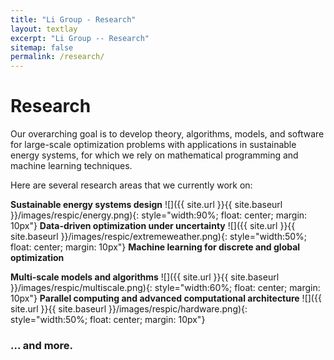 ```yaml
---
title: "Li Group - Research"
layout: textlay
excerpt: "Li Group -- Research"
sitemap: false
permalink: /research/
---
```


# Research

Our overarching goal is to develop theory, algorithms, models, and software for large-scale optimization problems with applications in sustainable energy systems, for which we rely on mathematical programming and machine learning techniques.

Here are several research areas that we currently work on:

**Sustainable energy systems design** 
![]({{ site.url }}{{ site.baseurl }}/images/respic/energy.png){: style="width:90%; float: center; margin: 10px"}
**Data-driven optimization under uncertainty**
![]({{ site.url }}{{ site.baseurl }}/images/respic/extremeweather.png){: style="width:50%; float: center; margin: 10px"}
**Machine learning for discrete and global optimization**

**Multi-scale models and algorithms**
![]({{ site.url }}{{ site.baseurl }}/images/respic/multiscale.png){: style="width:60%; float: center; margin: 10px"}
**Parallel computing and advanced computational architecture**
![]({{ site.url }}{{ site.baseurl }}/images/respic/hardware.png){: style="width:50%; float: center; margin: 10px"}
### ... and more.
